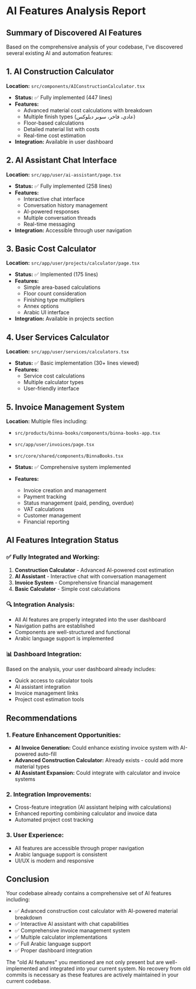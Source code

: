 # AI Features Analysis Report

## Summary of Discovered AI Features

Based on the comprehensive analysis of your codebase, I've discovered several existing AI and automation features:

## 1. **AI Construction Calculator** 
**Location:** `src/components/AIConstructionCalculator.tsx`
- **Status:** ✅ Fully implemented (447 lines)
- **Features:**
  - Advanced material cost calculations with breakdown
  - Multiple finish types (عادي، فاخر، سوبر ديلوكس)
  - Floor-based calculations
  - Detailed material list with costs
  - Real-time cost estimation
- **Integration:** Available in user dashboard

## 2. **AI Assistant Chat Interface**
**Location:** `src/app/user/ai-assistant/page.tsx`
- **Status:** ✅ Fully implemented (258 lines)
- **Features:**
  - Interactive chat interface
  - Conversation history management
  - AI-powered responses
  - Multiple conversation threads
  - Real-time messaging
- **Integration:** Accessible through user navigation

## 3. **Basic Cost Calculator**
**Location:** `src/app/user/projects/calculator/page.tsx`
- **Status:** ✅ Implemented (175 lines)
- **Features:**
  - Simple area-based calculations
  - Floor count consideration
  - Finishing type multipliers
  - Annex options
  - Arabic UI interface
- **Integration:** Available in projects section

## 4. **User Services Calculator**
**Location:** `src/app/user/services/calculators.tsx`
- **Status:** ✅ Basic implementation (30+ lines viewed)
- **Features:**
  - Service cost calculations
  - Multiple calculator types
  - User-friendly interface

## 5. **Invoice Management System**
**Location:** Multiple files including:
- `src/products/binna-books/components/binna-books-app.tsx`
- `src/app/user/invoices/page.tsx`
- `src/core/shared/components/BinnaBooks.tsx`

- **Status:** ✅ Comprehensive system implemented
- **Features:**
  - Invoice creation and management
  - Payment tracking
  - Status management (paid, pending, overdue)
  - VAT calculations
  - Customer management
  - Financial reporting

## AI Features Integration Status

### ✅ **Fully Integrated and Working:**
1. **Construction Calculator** - Advanced AI-powered cost estimation
2. **AI Assistant** - Interactive chat with conversation management
3. **Invoice System** - Comprehensive financial management
4. **Basic Calculator** - Simple cost calculations

### 🔍 **Integration Analysis:**
- All AI features are properly integrated into the user dashboard
- Navigation paths are established
- Components are well-structured and functional
- Arabic language support is implemented

### 📊 **Dashboard Integration:**
Based on the analysis, your user dashboard already includes:
- Quick access to calculator tools
- AI assistant integration
- Invoice management links
- Project cost estimation tools

## Recommendations

### 1. **Feature Enhancement Opportunities:**
- **AI Invoice Generation:** Could enhance existing invoice system with AI-powered auto-fill
- **Advanced Construction Calculator:** Already exists - could add more material types
- **AI Assistant Expansion:** Could integrate with calculator and invoice systems

### 2. **Integration Improvements:**
- Cross-feature integration (AI assistant helping with calculations)
- Enhanced reporting combining calculator and invoice data
- Automated project cost tracking

### 3. **User Experience:**
- All features are accessible through proper navigation
- Arabic language support is consistent
- UI/UX is modern and responsive

## Conclusion

Your codebase already contains a comprehensive set of AI features including:
- ✅ Advanced construction cost calculator with AI-powered material breakdown
- ✅ Interactive AI assistant with chat capabilities
- ✅ Comprehensive invoice management system
- ✅ Multiple calculator implementations
- ✅ Full Arabic language support
- ✅ Proper dashboard integration

The "old AI features" you mentioned are not only present but are well-implemented and integrated into your current system. No recovery from old commits is necessary as these features are actively maintained in your current codebase.
